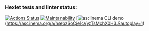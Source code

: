 ### Hexlet tests and linter status:
[![Actions Status](https://github.com/benzovvozh/java-project-61/actions/workflows/hexlet-check.yml/badge.svg)](https://github.com/benzovvozh/java-project-61/actions)
[![Maintainability](https://api.codeclimate.com/v1/badges/dee5eceec7487df26266/maintainability)](https://codeclimate.com/github/benzovvozh/java-project-61/maintainability)
[![asciinema CLI
demo](https://asciinema.org/a/hsebzSoCje1cVyzTsMchX0H3J.svg)(https://asciinema.org/a/hsebzSoCje1cVyzTsMchX0H3J?autoplay=1)